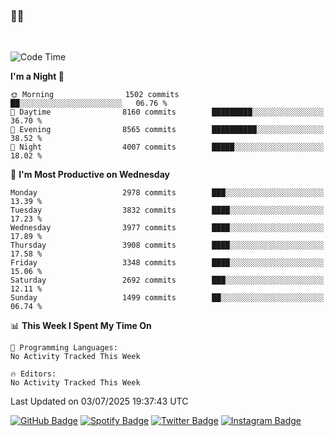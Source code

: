 ### 🤙🍺

<!-- <a href="https://github-readme-stats.vercel.app/api?username=hzak2xx&count_private=true&show_icons=true&theme=dracula">
  <img align="center" src="https://github-readme-stats.vercel.app/api?username=hzak2xx&count_private=true&show_icons=true&theme=dracula" />
</a>
</br> -->
</br>

<!--START_SECTION:waka-->
![Code Time](http://img.shields.io/badge/Code%20Time-4%2C209%20hrs%2040%20mins-blue)

**I'm a Night 🦉** 

```text
🌞 Morning                1502 commits        ██░░░░░░░░░░░░░░░░░░░░░░░   06.76 % 
🌆 Daytime                8160 commits        █████████░░░░░░░░░░░░░░░░   36.70 % 
🌃 Evening                8565 commits        ██████████░░░░░░░░░░░░░░░   38.52 % 
🌙 Night                  4007 commits        █████░░░░░░░░░░░░░░░░░░░░   18.02 % 
```
📅 **I'm Most Productive on Wednesday** 

```text
Monday                   2978 commits        ███░░░░░░░░░░░░░░░░░░░░░░   13.39 % 
Tuesday                  3832 commits        ████░░░░░░░░░░░░░░░░░░░░░   17.23 % 
Wednesday                3977 commits        ████░░░░░░░░░░░░░░░░░░░░░   17.89 % 
Thursday                 3908 commits        ████░░░░░░░░░░░░░░░░░░░░░   17.58 % 
Friday                   3348 commits        ████░░░░░░░░░░░░░░░░░░░░░   15.06 % 
Saturday                 2692 commits        ███░░░░░░░░░░░░░░░░░░░░░░   12.11 % 
Sunday                   1499 commits        ██░░░░░░░░░░░░░░░░░░░░░░░   06.74 % 
```


📊 **This Week I Spent My Time On** 

```text
💬 Programming Languages: 
No Activity Tracked This Week

🔥 Editors: 
No Activity Tracked This Week
```


 Last Updated on 03/07/2025 19:37:43 UTC
<!--END_SECTION:waka-->

[![GitHub Badge](https://img.shields.io/badge/GitHub-100000?style=for-the-badge&logo=github&logoColor=white)](https://github.com/hzak2xx)
[![Spotify Badge](https://img.shields.io/badge/Spotify-1ED760?&style=for-the-badge&logo=spotify&logoColor=white)](https://open.spotify.com/user/uf90s6sbbh75a1mt44clkhkvf)
[![Twitter Badge](https://img.shields.io/badge/Twitter-1DA1F2?style=for-the-badge&logo=twitter&logoColor=white)](https://twitter.com/hzak2xx)
[![Instagram Badge](https://img.shields.io/badge/Instagram-E4405F?style=for-the-badge&logo=instagram&logoColor=white)](https://www.instagram.com/hzak2xx/)

